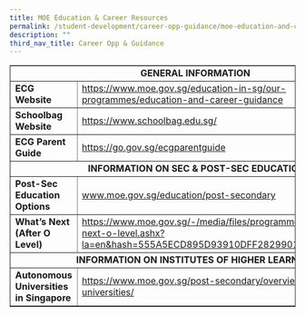 ```yaml
---
title: MOE Education & Career Resources
permalink: /student-development/career-opp-guidance/moe-education-and-career/
description: ""
third_nav_title: Career Opp & Guidance
---
```

<table width="100%" border="1"><tbody><tr><td style="text-align: center;" colspan="2"><strong>GENERAL INFORMATION</strong></td></tr><tr><td><strong>ECG Website</strong></td><td><a href="https://www.moe.gov.sg/education-in-sg/our-programmes/education-and-career-guidance">https://www.moe.gov.sg/education-in-sg/our-programmes/education-and-career-guidance</a></td></tr><tr><td><strong>Schoolbag Website</strong></td><td><a href="https://www.schoolbag.edu.sg/">https://www.schoolbag.edu.sg/</a></td></tr><tr><td><strong>ECG Parent Guide</strong></td><td><a href="https://go.gov.sg/ecgparentguide">https://go.gov.sg/ecgparentguide</a></td></tr><tr><td style="text-align: center;" colspan="2">&nbsp;<strong>INFORMATION ON SEC &amp; POST-SEC EDUCATION</strong></td></tr><tr><td><strong>Post-Sec Education Options</strong></td><td><a href="http://www.moe.gov.sg/education/post-secondary">www.moe.gov.sg/education/post-secondary</a></td></tr><tr><td><strong>What’s Next (After O Level)</strong></td><td><a href="https://www.moe.gov.sg/-/media/files/programmes/ecg/whats-next-o-level.ashx?la=en&amp;hash=555A5ECD895D93910DFF28299017A3B2B1A15F68">https://www.moe.gov.sg/-/media/files/programmes/ecg/whats-next-o-level.ashx?la=en&amp;hash=555A5ECD895D93910DFF28299017A3B2B1A15F68</a></td></tr><tr><td style="text-align: center;" colspan="2"><strong>INFORMATION ON INSTITUTES OF HIGHER LEARNING</strong></td></tr><tr><td><strong>Autonomous Universities in Singapore</strong></td><td><a href="https://www.moe.gov.sg/post-secondary/overview/autonomous-universities/">https://www.moe.gov.sg/post-secondary/overview/autonomous-universities/</a></td></tr></tbody></table>